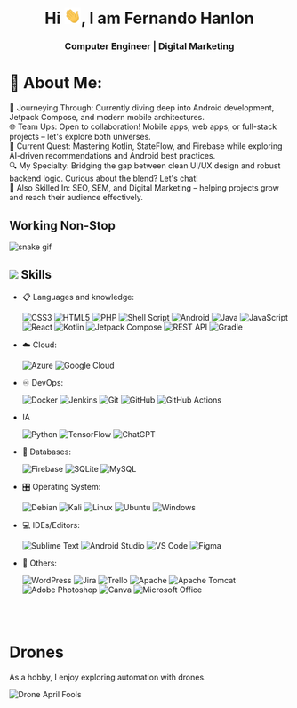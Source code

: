 
<h1 align="center">Hi <img src="https://raw.githubusercontent.com/ABSphreak/ABSphreak/master/gifs/Hi.gif" width="30px">, I am Fernando Hanlon </h1>

<h3 align="center">Computer Engineer | Digital Marketing </h3>

# 💫 About Me:
🚀 Journeying Through: Currently diving deep into Android development, Jetpack Compose, and modern mobile architectures.<br>
🌐 Team Ups: Open to collaboration! Mobile apps, web apps, or full-stack projects – let's explore both universes.<br>
📘 Current Quest: Mastering Kotlin, StateFlow, and Firebase while exploring AI-driven recommendations and Android best practices.<br>
🔍 My Specialty: Bridging the gap between clean UI/UX design and robust backend logic. Curious about the blend? Let's chat!<br>
💼 Also Skilled In: SEO, SEM, and Digital Marketing – helping projects grow and reach their audience effectively.


## Working Non-Stop
![snake gif](https://github.com/null3000/null3000/blob/output/github-contribution-grid-snake.svg)

## <img src="https://media2.giphy.com/media/QssGEmpkyEOhBCb7e1/giphy.gif?cid=ecf05e47a0n3gi1bfqntqmob8g9aid1oyj2wr3ds3mg700bl&rid=giphy.gif" width ="25"><b> Skills</b>

<p align="center">

- 📋 Languages and knowledge:
    
    ![CSS3](https://img.shields.io/badge/css3-%231572B6.svg?style=for-the-badge&logo=css3&logoColor=white)
    ![HTML5](https://img.shields.io/badge/html5-%23E34F26.svg?style=for-the-badge&logo=html5&logoColor=white)
    ![PHP](https://img.shields.io/badge/php-%23777BB4.svg?style=for-the-badge&logo=php&logoColor=white)
    ![Shell Script](https://img.shields.io/badge/shell_script-%23121011.svg?style=for-the-badge&logo=gnu-bash&logoColor=white)
    ![Android](https://img.shields.io/badge/Android-%233DDC84.svg?style=for-the-badge&logo=android&logoColor=white)
    ![Java](https://img.shields.io/badge/Java-%23007396.svg?style=for-the-badge&logo=java&logoColor=white)
    ![JavaScript](https://img.shields.io/badge/JavaScript-%23F7DF1E.svg?style=for-the-badge&logo=javascript&logoColor=black)
    ![React](https://img.shields.io/badge/React-%2361DAFB.svg?style=for-the-badge&logo=react&logoColor=white)
    ![Kotlin](https://img.shields.io/badge/Kotlin-%23F18E33.svg?style=for-the-badge&logo=kotlin&logoColor=white)
    ![Jetpack Compose](https://img.shields.io/badge/Jetpack_Compose-%233DDC84.svg?style=for-the-badge&logo=jetpack&logoColor=white)
    ![REST API](https://img.shields.io/badge/REST_API-%23007ACC.svg?style=for-the-badge&logo=apirest&logoColor=white)
    ![Gradle](https://img.shields.io/badge/Gradle-%238B007B.svg?style=for-the-badge&logo=gradle&logoColor=white)


    
- ☁️ Cloud:

    ![Azure](https://img.shields.io/badge/azure-%230072C6.svg?style=for-the-badge&logo=microsoftazure&logoColor=white)
    ![Google Cloud](https://img.shields.io/badge/GoogleCloud-%234285F4.svg?style=for-the-badge&logo=google-cloud&logoColor=white)
    
- ♾️ DevOps:

    ![Docker](https://img.shields.io/badge/docker-%230db7ed.svg?style=for-the-badge&logo=docker&logoColor=white)
    ![Jenkins](https://img.shields.io/badge/jenkins-%232C5263.svg?style=for-the-badge&logo=jenkins&logoColor=white)
    ![Git](https://img.shields.io/badge/git-%23F05033.svg?style=for-the-badge&logo=git&logoColor=white)
    ![GitHub](https://img.shields.io/badge/github-%23121011.svg?style=for-the-badge&logo=github&logoColor=white)
    ![GitHub Actions](https://img.shields.io/badge/GitHub_Actions-%232671E5.svg?style=for-the-badge&logo=githubactions&logoColor=white)

- IA
  
  ![Python](https://img.shields.io/badge/Python-%2314354C.svg?style=for-the-badge&logo=python&logoColor=white)
  ![TensorFlow](https://img.shields.io/badge/TensorFlow-%23FF6F00.svg?style=for-the-badge&logo=tensorflow&logoColor=white)
  ![ChatGPT](https://img.shields.io/badge/ChatGPT-%2300C896.svg?style=for-the-badge&logo=openai&logoColor=white)
    
- 💾 Databases:
  
    ![Firebase](https://img.shields.io/badge/Firebase-%23FFCA28.svg?style=for-the-badge&logo=firebase&logoColor=black)
    ![SQLite](https://img.shields.io/badge/Microsoft%20SQL%20Sever-CC2927?style=for-the-badge&logo=microsoft%20sql%20server&logoColor=white) 
    ![MySQL](https://img.shields.io/badge/mysql-%2300f.svg?style=for-the-badge&logo=mysql&logoColor=white)
    
- 🎛️ Operating System:

    ![Debian](https://img.shields.io/badge/Debian-D70A53?style=for-the-badge&logo=debian&logoColor=white)
    ![Kali](https://img.shields.io/badge/Kali-268BEE?style=for-the-badge&logo=kalilinux&logoColor=white)
    ![Linux](https://img.shields.io/badge/Linux-FCC624?style=for-the-badge&logo=linux&logoColor=black)
    ![Ubuntu](https://img.shields.io/badge/Ubuntu-E95420?style=for-the-badge&logo=ubuntu&logoColor=white)
    ![Windows](https://img.shields.io/badge/Windows-0078D6?style=for-the-badge&logo=windows&logoColor=white)
    
- 💻 IDEs/Editors:

  ![Sublime Text](https://img.shields.io/badge/Sublime_Text-%239970B8.svg?style=for-the-badge&logo=sublimetext&logoColor=white)
  ![Android Studio](https://img.shields.io/badge/Android_Studio-%233DDC84.svg?style=for-the-badge&logo=androidstudio&logoColor=white)
  ![VS Code](https://img.shields.io/badge/VS_Code-%23007ACC.svg?style=for-the-badge&logo=visual-studio-code&logoColor=white)
  ![Figma](https://img.shields.io/badge/Figma-%23F24E1E.svg?style=for-the-badge&logo=figma&logoColor=white)

    
- 🥅 Others:

    ![WordPress](https://img.shields.io/badge/WordPress-%23117AC9.svg?style=for-the-badge&logo=WordPress&logoColor=white)
    ![Jira](https://img.shields.io/badge/jira-%230A0FFF.svg?style=for-the-badge&logo=jira&logoColor=white)
    ![Trello](https://img.shields.io/badge/Trello-%23026AA7.svg?style=for-the-badge&logo=Trello&logoColor=white)
    ![Apache](https://img.shields.io/badge/apache-%23D42029.svg?style=for-the-badge&logo=apache&logoColor=white)
    ![Apache Tomcat](https://img.shields.io/badge/apache%20tomcat-%23F8DC75.svg?style=for-the-badge&logo=apache-tomcat&logoColor=black)
    ![Adobe Photoshop](https://img.shields.io/badge/adobe%20photoshop-%2331A8FF.svg?style=for-the-badge&logo=adobe%20photoshop&logoColor=white)
    ![Canva](https://img.shields.io/badge/Canva-%2300C4CC.svg?style=for-the-badge&logo=Canva&logoColor=white) 
    ![Microsoft Office](https://img.shields.io/badge/Microsoft_Office-D83B01?style=for-the-badge&logo=microsoft-office&logoColor=white)

</p>

<br> 


<br>

# Drones

As a hobby, I enjoy exploring automation with drones.

![Drone April Fools](https://media.giphy.com/media/xUA7bcuTndaPQ6jtew/giphy.gif)


